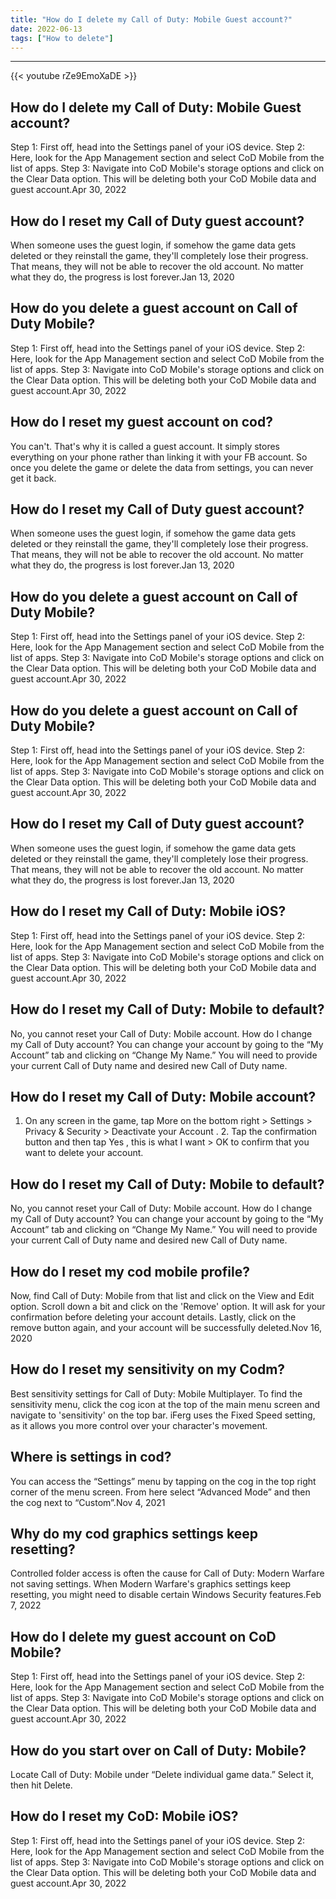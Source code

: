 ```yaml
---
title: "How do I delete my Call of Duty: Mobile Guest account?"
date: 2022-06-13
tags: ["How to delete"]
---
```


---
{{< youtube rZe9EmoXaDE >}}
## How do I delete my Call of Duty: Mobile Guest account?
Step 1: First off, head into the Settings panel of your iOS device. Step 2: Here, look for the App Management section and select CoD Mobile from the list of apps. Step 3: Navigate into CoD Mobile's storage options and click on the Clear Data option. This will be deleting both your CoD Mobile data and guest account.Apr 30, 2022

## How do I reset my Call of Duty guest account?
When someone uses the guest login, if somehow the game data gets deleted or they reinstall the game, they'll completely lose their progress. That means, they will not be able to recover the old account. No matter what they do, the progress is lost forever.Jan 13, 2020

## How do you delete a guest account on Call of Duty Mobile?
Step 1: First off, head into the Settings panel of your iOS device. Step 2: Here, look for the App Management section and select CoD Mobile from the list of apps. Step 3: Navigate into CoD Mobile's storage options and click on the Clear Data option. This will be deleting both your CoD Mobile data and guest account.Apr 30, 2022

## How do I reset my guest account on cod?
You can't. That's why it is called a guest account. It simply stores everything on your phone rather than linking it with your FB account. So once you delete the game or delete the data from settings, you can never get it back.

## How do I reset my Call of Duty guest account?
When someone uses the guest login, if somehow the game data gets deleted or they reinstall the game, they'll completely lose their progress. That means, they will not be able to recover the old account. No matter what they do, the progress is lost forever.Jan 13, 2020

## How do you delete a guest account on Call of Duty Mobile?
Step 1: First off, head into the Settings panel of your iOS device. Step 2: Here, look for the App Management section and select CoD Mobile from the list of apps. Step 3: Navigate into CoD Mobile's storage options and click on the Clear Data option. This will be deleting both your CoD Mobile data and guest account.Apr 30, 2022

## How do you delete a guest account on Call of Duty Mobile?
Step 1: First off, head into the Settings panel of your iOS device. Step 2: Here, look for the App Management section and select CoD Mobile from the list of apps. Step 3: Navigate into CoD Mobile's storage options and click on the Clear Data option. This will be deleting both your CoD Mobile data and guest account.Apr 30, 2022

## How do I reset my Call of Duty guest account?
When someone uses the guest login, if somehow the game data gets deleted or they reinstall the game, they'll completely lose their progress. That means, they will not be able to recover the old account. No matter what they do, the progress is lost forever.Jan 13, 2020

## How do I reset my Call of Duty: Mobile iOS?
Step 1: First off, head into the Settings panel of your iOS device. Step 2: Here, look for the App Management section and select CoD Mobile from the list of apps. Step 3: Navigate into CoD Mobile's storage options and click on the Clear Data option. This will be deleting both your CoD Mobile data and guest account.Apr 30, 2022

## How do I reset my Call of Duty: Mobile to default?
No, you cannot reset your Call of Duty: Mobile account. How do I change my Call of Duty account? You can change your account by going to the “My Account” tab and clicking on “Change My Name.” You will need to provide your current Call of Duty name and desired new Call of Duty name.

## How do I reset my Call of Duty: Mobile account?
1. On any screen in the game, tap More on the bottom right > Settings > Privacy & Security > Deactivate your Account . 2. Tap the confirmation button and then tap Yes , this is what I want > OK to confirm that you want to delete your account.

## How do I reset my Call of Duty: Mobile to default?
No, you cannot reset your Call of Duty: Mobile account. How do I change my Call of Duty account? You can change your account by going to the “My Account” tab and clicking on “Change My Name.” You will need to provide your current Call of Duty name and desired new Call of Duty name.

## How do I reset my cod mobile profile?
Now, find Call of Duty: Mobile from that list and click on the View and Edit option. Scroll down a bit and click on the 'Remove' option. It will ask for your confirmation before deleting your account details. Lastly, click on the remove button again, and your account will be successfully deleted.Nov 16, 2020

## How do I reset my sensitivity on my Codm?
Best sensitivity settings for Call of Duty: Mobile Multiplayer. To find the sensitivity menu, click the cog icon at the top of the main menu screen and navigate to 'sensitivity' on the top bar. iFerg uses the Fixed Speed setting, as it allows you more control over your character's movement.

## Where is settings in cod?
You can access the “Settings” menu by tapping on the cog in the top right corner of the menu screen. From here select “Advanced Mode” and then the cog next to “Custom”.Nov 4, 2021

## Why do my cod graphics settings keep resetting?
Controlled folder access is often the cause for Call of Duty: Modern Warfare not saving settings. When Modern Warfare's graphics settings keep resetting, you might need to disable certain Windows Security features.Feb 7, 2022

## How do I delete my guest account on CoD Mobile?
Step 1: First off, head into the Settings panel of your iOS device. Step 2: Here, look for the App Management section and select CoD Mobile from the list of apps. Step 3: Navigate into CoD Mobile's storage options and click on the Clear Data option. This will be deleting both your CoD Mobile data and guest account.Apr 30, 2022

## How do you start over on Call of Duty: Mobile?
Locate Call of Duty: Mobile under “Delete individual game data.” Select it, then hit Delete.

## How do I reset my CoD: Mobile iOS?
Step 1: First off, head into the Settings panel of your iOS device. Step 2: Here, look for the App Management section and select CoD Mobile from the list of apps. Step 3: Navigate into CoD Mobile's storage options and click on the Clear Data option. This will be deleting both your CoD Mobile data and guest account.Apr 30, 2022

